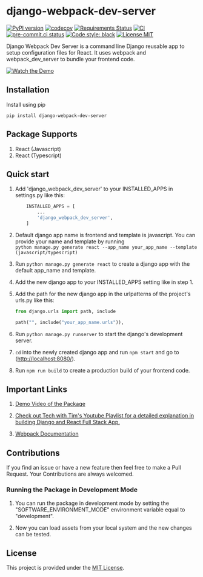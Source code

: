 # django-webpack-dev-server

[![PyPI version](https://badge.fury.io/py/django-webpack-dev-server.svg)](https://badge.fury.io/py/django-webpack-dev-server)
[![codecov](https://codecov.io/gh/Jitensid/django-webpack-dev-server/branch/main/graph/badge.svg?token=D952NCAC8I)](https://codecov.io/gh/Jitensid/django-webpack-dev-server)
[![Requirements Status](https://requires.io/github/Jitensid/django-webpack-dev-server/requirements.svg?branch=main)](https://requires.io/github/Jitensid/django-webpack-dev-server/requirements/?branch=main)
[![CI](https://github.com/Jitensid/django-webpack-dev-server/actions/workflows/main.yml/badge.svg)](https://github.com/Jitensid/django-webpack-dev-server/actions/workflows/main.yml)
[![pre-commit.ci status](https://results.pre-commit.ci/badge/github/Jitensid/django-webpack-dev-server/main.svg)](https://results.pre-commit.ci/latest/github/Jitensid/django-webpack-dev-server/main)
[![Code style: black](https://img.shields.io/badge/code%20style-black-000000.svg)](https://github.com/psf/black)
[![License MIT](https://img.shields.io/github/license/Jitensid/django-webpack-dev-server?color=purple)](https://github.com/Jitensid/django-webpack-dev-server/blob/main/LICENSE)

Django Webpack Dev Server is a command line Django reusable app to setup configuration files for React. It uses webpack and webpack_dev_server to bundle your frontend code.

[![Watch the Demo](https://user-images.githubusercontent.com/46622106/139619283-39d53e00-25d6-4f3b-aee9-e47403564ca3.gif)](https://www.youtube.com/watch?v=6c-lPkKzI_E)


## Installation

Install using pip

`pip install django-webpack-dev-server`

## Package Supports

1.  React (Javascript)
2.  React (Typescript)

## Quick start

1.  Add 'django_webpack_dev_server' to your INSTALLED_APPS in
    settings.py like this:

    ```python
        INSTALLED_APPS = [
            ...
            'django_webpack_dev_server',
        ]
    ```

2.  Default django app name is frontend and template is javascript. You can provide your name and template by running <br /> `python manage.py generate react --app_name your_app_name --template (javascript/typescript)`

3.  Run `python manage.py generate react` to create a django app with the default app_name and template.

4.  Add the new django app to your INSTALLED_APPS setting like in step 1.

5.  Add the path for the new django app in the urlpatterns of the project's urls.py like this:

    ```python
    from django.urls import path, include

    path("", include("your_app_name.urls")),
    ```

6.  Run `python manage.py runserver` to start the django's development
    server.

7.  `cd` into the newly created django app and run `npm start` and go to
    (<http://localhost:8080/>).

8.  Run `npm run build` to create a production build of your frontend code.

## Important Links

1. [Demo Video of the Package](https://www.youtube.com/watch?v=6c-lPkKzI_E)

2. [Check out Tech with Tim's Youtube Playlist for a detailed explanation in building Django and React Full Stack App.](https://www.youtube.com/watch?v=JD-age0BPVo&list=PLzMcBGfZo4-kCLWnGmK0jUBmGLaJxvi4j)

3. [Webpack Documentation](https://webpack.js.org/concepts/)

## Contributions

If you find an issue or have a new feature then feel free to make a Pull Request. Your Contributions are always welcomed.

### Running the Package in Development Mode

1. You can run the package in development mode by setting the "SOFTWARE_ENVIRONMENT_MODE" environment variable equal to "development".

2. Now you can load assets from your local system and the new changes can be tested.

## License

This project is provided under the [MIT License](https://github.com/Jitensid/django-webpack-dev-server/blob/main/LICENSE).
